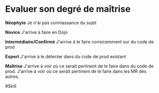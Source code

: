 # Evaluer son degré de maîtrise

**Néophyte**
Je n'ai pas conniassance du sujet

**Novice**
J'arrive à faire en Dojo

**Intermédiaire/Confirmé**
J'arrive à le faire consicemment sur du code de prod

**Expert**
J'arrive à le détecter dans du code de prod existant

**Maîtrise**
J'arrive à voir où ce serait pertinent de le faire dans du code de prod.
J'arrive à voir où ce serait pertinent de le faire dans les MR des autres.

#Skill 